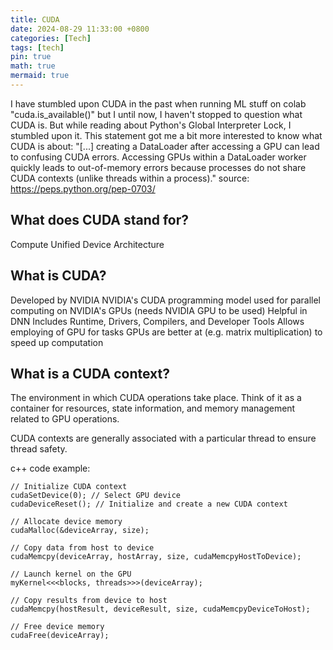 ```yaml
---
title: CUDA
date: 2024-08-29 11:33:00 +0800
categories: [Tech]
tags: [tech]
pin: true
math: true
mermaid: true
---
```


I have stumbled upon CUDA in the past when running ML stuff on colab "cuda.is_available()" but I until now, I haven't stopped to question what CUDA is. But while reading about Python's Global Interpreter Lock, I stumbled upon it. This statement got me a bit more interested to know what CUDA is about: 
"[...] creating a DataLoader after accessing a GPU can lead to confusing CUDA errors. Accessing GPUs within a DataLoader worker quickly leads to out-of-memory errors because processes do not share CUDA contexts (unlike threads within a process)."
source: https://peps.python.org/pep-0703/

## What does CUDA stand for?
Compute Unified Device Architecture

## What is CUDA?
Developed by NVIDIA
NVIDIA's CUDA programming model used for parallel computing on NVIDIA's GPUs (needs NVIDIA GPU to be used)
Helpful in DNN
Includes Runtime, Drivers, Compilers, and Developer Tools
Allows employing of GPU for tasks GPUs are better at (e.g. matrix multiplication) to speed up computation

## What is a CUDA context?
The environment in which CUDA operations take place. Think of it as a container for resources, state information, and memory management related to GPU operations.

CUDA contexts are generally associated with a particular thread to ensure thread safety.

c++ code example:

```
// Initialize CUDA context
cudaSetDevice(0); // Select GPU device
cudaDeviceReset(); // Initialize and create a new CUDA context

// Allocate device memory
cudaMalloc(&deviceArray, size);

// Copy data from host to device
cudaMemcpy(deviceArray, hostArray, size, cudaMemcpyHostToDevice);

// Launch kernel on the GPU
myKernel<<<blocks, threads>>>(deviceArray);

// Copy results from device to host
cudaMemcpy(hostResult, deviceResult, size, cudaMemcpyDeviceToHost);

// Free device memory
cudaFree(deviceArray);
```

